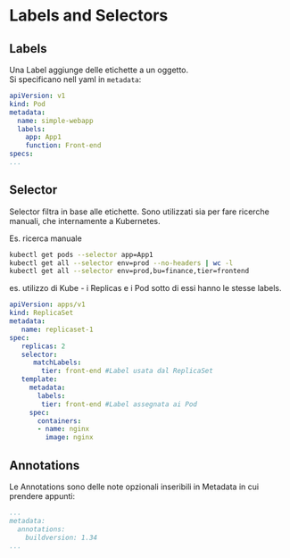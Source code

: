Labels and Selectors
====================

Labels
------

Una Label aggiunge delle etichette a un oggetto.  
Si specificano nell yaml in `metadata`:
```yaml
apiVersion: v1
kind: Pod
metadata:
  name: simple-webapp
  labels:
    app: App1
    function: Front-end
specs:
...
```

Selector
--------

Selector filtra in base alle etichette.
Sono utilizzati sia per fare ricerche manuali, che internamente a Kubernetes.

Es. ricerca manuale
```bash
kubectl get pods --selector app=App1
kubectl get all --selector env=prod --no-headers | wc -l
kubectl get all --selector env=prod,bu=finance,tier=frontend
```

es. utilizzo di Kube - i Replicas e i Pod sotto di essi hanno le stesse labels.
```yaml
apiVersion: apps/v1
kind: ReplicaSet
metadata:
   name: replicaset-1
spec:
   replicas: 2
   selector:
      matchLabels:
        tier: front-end #Label usata dal ReplicaSet
   template:
     metadata:
       labels:
        tier: front-end #Label assegnata ai Pod
     spec:
       containers:
       - name: nginx
         image: nginx
```
Annotations
-----------

Le Annotations sono delle note opzionali inseribili in Metadata in cui prendere appunti:
```yaml
...
metadata:
  annotations:
    buildversion: 1.34
...
```
